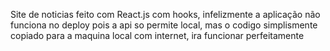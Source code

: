 Site de noticias feito com React.js com hooks, infelizmente a aplicação não funciona no deploy pois a api so permite local, mas o codigo simplismente copiado para a maquina local com internet, ira funcionar perfeitamente 
